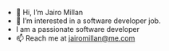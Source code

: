 - 👋 Hi, I’m Jairo Millan
- 👀 I’m interested in a software developer job.
- I am a passionate software developer
- 📫 Reach me at jairomillan@me.com 

<!---
jairoisaac/jairoisaac is a ✨ special ✨ repository because its `README.md` (this file) appears on your GitHub profile.
You can click the Preview link to take a look at your changes.
--->
